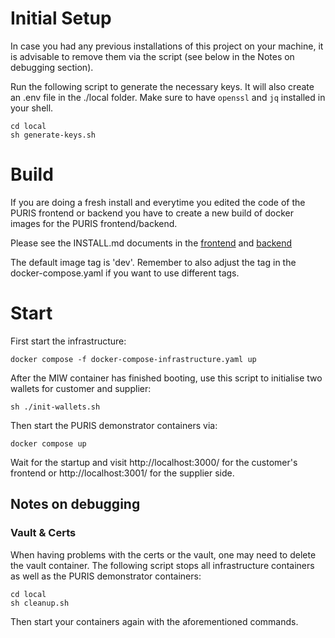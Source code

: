 # Initial Setup
In case you had any previous installations of this project on your machine, it is advisable to remove them via the script
(see below in the Notes on debugging section).  

Run the following script to generate the necessary keys. It will also create an .env file in the ./local folder. 
Make sure to have `openssl` and `jq` installed in your shell.   
```shell
cd local
sh generate-keys.sh
```

# Build
If you are doing a fresh install and everytime you edited the code of the PURIS frontend or backend you have to create a 
new build of docker images for the PURIS frontend/backend. 

Please see the INSTALL.md documents in the [frontend](../frontend/INSTALL.md) and [backend](../backend/INSTALL.md)

The default image tag is 'dev'. Remember to also adjust the tag in the docker-compose.yaml if you want to use different 
tags. 

# Start
First start the infrastructure: 

```shell
docker compose -f docker-compose-infrastructure.yaml up
```
After the MIW container has finished booting, use this script to initialise two wallets for customer and supplier: 
```shell
sh ./init-wallets.sh
```
Then start the PURIS demonstrator containers via: 
```shell
docker compose up
```
Wait for the startup and visit http://localhost:3000/ for the customer's frontend or http://localhost:3001/ for the supplier side. 

## Notes on debugging

### Vault & Certs
When having problems with the certs or the vault, one may need to delete the vault container.
The following script stops all infrastructure containers as well as the PURIS demonstrator containers: 
```shell
cd local
sh cleanup.sh
```
Then start your containers again with the aforementioned commands. 
